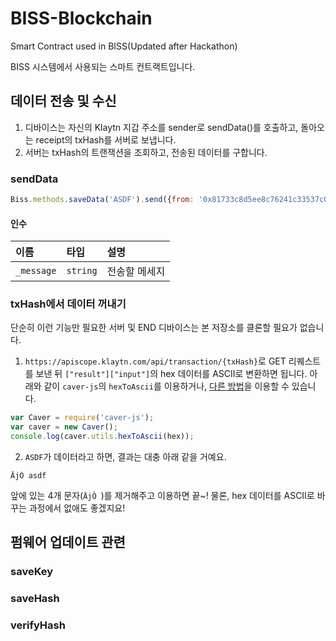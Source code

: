 # BISS-Blockchain
Smart Contract used in BISS(Updated after Hackathon)

BISS 시스템에서 사용되는 스마트 컨트랙트입니다.

## 데이터 전송 및 수신
1. 디바이스는 자신의 Klaytn 지갑 주소를 sender로 sendData()를 호출하고, 돌아오는 receipt의 txHash를 서버로 보냅니다.
2. 서버는 txHash의 트랜잭션을 조회하고, 전송된 데이터를 구합니다.

### sendData
```js
Biss.methods.saveData('ASDF').send({from: '0x81733c8d5ee8c76241c33537c072cd05d71b3d21'})
```

#### 인수
| 이름        | 타입      | 설명        |
| :--------- | :------- | :--------- |
| `_message` | `string` | 전송할 메세지 |

### txHash에서 데이터 꺼내기
단순히 이런 기능만 필요한 서버 및 END 디바이스는 본 저장소를 클론할 필요가 없습니다. 

1. `https://apiscope.klaytn.com/api/transaction/{txHash}`로 GET 리퀘스트를 보낸 뒤 `["result"]["input"]`의 hex 데이터를 ASCII로 변환하면 됩니다. 아래와 같이 `caver-js`의 `hexToAscii`를 이용하거나, [다른 방법](https://stackoverflow.com/questions/3745666/how-to-convert-from-hex-to-ascii-in-javascript)을 이용할 수 있습니다.

```js
var Caver = require('caver-js');
var caver = new Caver();
console.log(caver.utils.hexToAscii(hex));
```

2. `ASDF`가 데이터라고 하면, 결과는 대충 아래 같을 거예요.
```
ÄjÒ asdf
```
앞에 있는 4개 문자(`ÄjÒ `)를 제거해주고 이용하면 끝~! 물론, hex 데이터를 ASCII로 바꾸는 과정에서 없애도 좋겠지요!

## 펌웨어 업데이트 관련

### saveKey

### saveHash

### verifyHash
